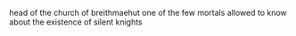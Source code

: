 head of the church of breithmaehut
one of the few mortals allowed to know about the existence of silent knights